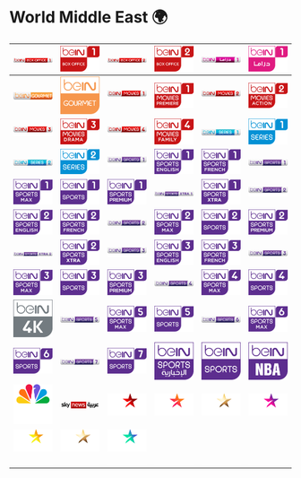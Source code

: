 # World Middle East 🌍

| ![bein-box-office-1-hz-mea] | ![bein-box-office-1-mea] | ![bein-box-office-2-hz-mea] | ![bein-box-office-2-mea] | ![bein-drama-1-hz-mea] | ![bein-drama-1-mea] |
|:---:|:---:|:---:|:---:|:---:|:---:|
| ![bein-gourmet-hz-mea] | ![bein-gourmet-mea] | ![bein-movies-1-premiere-hz-mea] | ![bein-movies-1-premiere-mea] | ![bein-movies-2-action-hz-mea] | ![bein-movies-2-action-mea] |
| ![bein-movies-3-drama-hz-mea] | ![bein-movies-3-drama-mea] | ![bein-movies-4-family-hz-mea] | ![bein-movies-4-family-mea] | ![bein-series-1-hz-mea] | ![bein-series-1-mea] |
| ![bein-series-2-hz-mea] | ![bein-series-2-mea] | ![bein-sports-1-english-hz-mea] | ![bein-sports-1-english-mea] | ![bein-sports-1-french-mea] | ![bein-sports-1-hz-mea] |
| ![bein-sports-1-max-mea] | ![bein-sports-1-mea] | ![bein-sports-1-premium-mea] | ![bein-sports-1-xtra-hz-mea] | ![bein-sports-1-xtra-mea] | ![bein-sports-2-english-hz-mea] |
| ![bein-sports-2-english-mea] | ![bein-sports-2-french-mea] | ![bein-sports-2-hz-mea] | ![bein-sports-2-max-mea] | ![bein-sports-2-mea] | ![bein-sports-2-premium-mea] |
| ![bein-sports-2-xtra-hz-mea] | ![bein-sports-2-xtra-mea] | ![bein-sports-3-english-hz-mea] | ![bein-sports-3-english-mea] | ![bein-sports-3-french-mea] | ![bein-sports-3-hz-mea] |
| ![bein-sports-3-max-mea] | ![bein-sports-3-mea] | ![bein-sports-3-premium-mea] | ![bein-sports-4-hz-mea] | ![bein-sports-4-max-mea] | ![bein-sports-4-mea] |
| ![bein-sports-4k-mea] | ![bein-sports-5-hz-mea] | ![bein-sports-5-max-mea] | ![bein-sports-5-mea] | ![bein-sports-6-hz-mea] | ![bein-sports-6-max-mea] |
| ![bein-sports-6-mea] | ![bein-sports-7-hz-mea] | ![bein-sports-7-mea] | ![bein-sports-arabic-mea] | ![bein-sports-mea] | ![bein-sports-nba-mea] |
| ![cnbc-arabiya-mea] | ![sky-news-arabia-mea] | ![star-action-mea] | ![star-channels-mea] | ![star-films-mea] | ![star-life-mea] |
| ![star-movies-mea] | ![star-series-mea] | ![star-world-mea] | ![space] | ![space] | ![space] |
| ![space] | ![space] | ![space] | ![space] | ![space] | ![space] |


[bein-box-office-1-hz-mea]:bein-box-office-1-hz-mea.png
[bein-box-office-1-mea]:bein-box-office-1-mea.png
[bein-box-office-2-hz-mea]:bein-box-office-2-hz-mea.png
[bein-box-office-2-mea]:bein-box-office-2-mea.png
[bein-drama-1-hz-mea]:bein-drama-1-hz-mea.png
[bein-drama-1-mea]:bein-drama-1-mea.png
[bein-gourmet-hz-mea]:bein-gourmet-hz-mea.png
[bein-gourmet-mea]:bein-gourmet-mea.png
[bein-movies-1-premiere-hz-mea]:bein-movies-1-premiere-hz-mea.png
[bein-movies-1-premiere-mea]:bein-movies-1-premiere-mea.png
[bein-movies-2-action-hz-mea]:bein-movies-2-action-hz-mea.png
[bein-movies-2-action-mea]:bein-movies-2-action-mea.png
[bein-movies-3-drama-hz-mea]:bein-movies-3-drama-hz-mea.png
[bein-movies-3-drama-mea]:bein-movies-3-drama-mea.png
[bein-movies-4-family-hz-mea]:bein-movies-4-family-hz-mea.png
[bein-movies-4-family-mea]:bein-movies-4-family-mea.png
[bein-series-1-hz-mea]:bein-series-1-hz-mea.png
[bein-series-1-mea]:bein-series-1-mea.png
[bein-series-2-hz-mea]:bein-series-2-hz-mea.png
[bein-series-2-mea]:bein-series-2-mea.png
[bein-sports-1-english-hz-mea]:bein-sports/bein-sports-1-english-hz-mea.png
[bein-sports-1-english-mea]:bein-sports/bein-sports-1-english-mea.png
[bein-sports-1-french-mea]:bein-sports/bein-sports-1-french-mea.png
[bein-sports-1-hz-mea]:bein-sports/bein-sports-1-hz-mea.png
[bein-sports-1-max-mea]:bein-sports/bein-sports-1-max-mea.png
[bein-sports-1-mea]:bein-sports/bein-sports-1-mea.png
[bein-sports-1-premium-mea]:bein-sports/bein-sports-1-premium-mea.png
[bein-sports-1-xtra-hz-mea]:bein-sports/bein-sports-1-xtra-hz-mea.png
[bein-sports-1-xtra-mea]:bein-sports/bein-sports-1-xtra-mea.png
[bein-sports-2-english-hz-mea]:bein-sports/bein-sports-2-english-hz-mea.png
[bein-sports-2-english-mea]:bein-sports/bein-sports-2-english-mea.png
[bein-sports-2-french-mea]:bein-sports/bein-sports-2-french-mea.png
[bein-sports-2-hz-mea]:bein-sports/bein-sports-2-hz-mea.png
[bein-sports-2-max-mea]:bein-sports/bein-sports-2-max-mea.png
[bein-sports-2-mea]:bein-sports/bein-sports-2-mea.png
[bein-sports-2-premium-mea]:bein-sports/bein-sports-2-premium-mea.png
[bein-sports-2-xtra-hz-mea]:bein-sports/bein-sports-2-xtra-hz-mea.png
[bein-sports-2-xtra-mea]:bein-sports/bein-sports-2-xtra-mea.png
[bein-sports-3-english-hz-mea]:bein-sports/bein-sports-3-english-hz-mea.png
[bein-sports-3-english-mea]:bein-sports/bein-sports-3-english-mea.png
[bein-sports-3-french-mea]:bein-sports/bein-sports-3-french-mea.png
[bein-sports-3-hz-mea]:bein-sports/bein-sports-3-hz-mea.png
[bein-sports-3-max-mea]:bein-sports/bein-sports-3-max-mea.png
[bein-sports-3-mea]:bein-sports/bein-sports-3-mea.png
[bein-sports-3-premium-mea]:bein-sports/bein-sports-3-premium-mea.png
[bein-sports-4-hz-mea]:bein-sports/bein-sports-4-hz-mea.png
[bein-sports-4-max-mea]:bein-sports/bein-sports-4-max-mea.png
[bein-sports-4-mea]:bein-sports/bein-sports-4-mea.png
[bein-sports-4k-mea]:bein-sports/bein-sports-4k-mea.png
[bein-sports-5-hz-mea]:bein-sports/bein-sports-5-hz-mea.png
[bein-sports-5-max-mea]:bein-sports/bein-sports-5-max-mea.png
[bein-sports-5-mea]:bein-sports/bein-sports-5-mea.png
[bein-sports-6-hz-mea]:bein-sports/bein-sports-6-hz-mea.png
[bein-sports-6-max-mea]:bein-sports/bein-sports-6-max-mea.png
[bein-sports-6-mea]:bein-sports/bein-sports-6-mea.png
[bein-sports-7-hz-mea]:bein-sports/bein-sports-7-hz-mea.png
[bein-sports-7-mea]:bein-sports/bein-sports-7-mea.png
[bein-sports-arabic-mea]:bein-sports/bein-sports-arabic-mea.png
[bein-sports-mea]:bein-sports/bein-sports-mea.png
[bein-sports-nba-mea]:bein-sports/bein-sports-nba-mea.png
[cnbc-arabiya-mea]:cnbc-arabiya-mea.png
[sky-news-arabia-mea]:sky-news-arabia-mea.png
[star-action-mea]:star-action-mea.png
[star-channels-mea]:star-channels-mea.png
[star-films-mea]:star-films-mea.png
[star-life-mea]:star-life-mea.png
[star-movies-mea]:star-movies-mea.png
[star-series-mea]:star-series-mea.png
[star-world-mea]:star-world-mea.png

[space]:../../misc/space-1500.png "Space"

